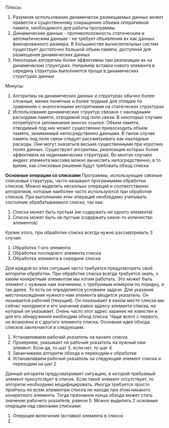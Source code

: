 Плюсы:
1. Разумное использование динамически размещаемых данных может привести к существенному сокращению объема оперативной памяти, необходимого для работы программы
2. Динамические данные - противоположность статическим и автоматическим данным - не требует объявления их как данных фиксированного размера. В большинстве вычислительных систем существует достаточно большой объем памяти, доступной для размещения динамических данных
3. Некоторые алгоритмы более эффективны при реализации их на динамических структурах. Например вставка нового элемента в середину структуры выполняется проще в динамических структурах данных

Минусы:
1. Алгоритмы на динамических данных и структурах обычно более сложные, менее понятные и более трудные для отладки по сравнению с аналогичными алгоритмами на статических структурах
2. Использование динамических структур связано с накладными расходами памяти, отводимой под поля связи. В некоторых случаях потребуется запоминание многих ссылок. Объем памяти, отводимый под них может существенно превосходить объем памяти, занимаемый непосредственно данными. В таком случае память под поля связи следует рассматривать как накладные расходы. Они могут оказаться весьма существенными при коротких полях данных. Существуют алгоритмы, реализация которых более эффективна на нединамических структурах. Во многих случаях индекс элемента массива можно вычислить непосредственно, в то время, как списковые решения будут требовать обход списка

**Основные операции со списками**
Программы, использующие связные списковые структуры, часто называют программами обработки списков. Можно выделить несколько операций и соответственно алгоритмов, которые наиболее часто используются при обработке списков. При выполнении этих операций необходимо учитывать состояние обрабатываемого списка, так как:
1. Список может быть пустым (не содержать ни одного элемента)
2. Список может быть не пустым (содержать какое-то количество элементов)

Кроме этого, при обработке списка всегда нужно рассматривать 3 случая:
1. Обработка 1-ого элемента
2. Обработка последнего элемента списка
3. Обработка элемента в середине списка

Для каждой из этих ситуаций часто требуется предусмотреть свой алгоритм обработки. При обработке списка всегда требуется знать, с каким конкретным элементом мы хотим работать. Это может быть элемент с нужным нам значением, с требуемым номером по порядку, и так далее. То есть он определяется условием задачи.
Для указания местонахождения нужного нам элемента вводится указатель. Он называется рабочий (текущий). Он показывает в каком месте списка мы сейчас находимся и его значение равно адресу элемента списка, на который он указывает. Очень часто этот адрес заранее не известен и для его обнаружения необходим обход списка. Чаще всего с первого, но возможно и с другого элемента списка. Основная идея обхода списков заключается в следующем: 
1. Устанавливаем рабочий указатель на начало списка
2. Проверяем, указывает ли рабочий указатель на нужный нам элемент. Если да, то шаг 3, если нет, то шаг 4
3. Заканчиваем алгоритм обхода и переходим к обработке
4. Устанавливаем рабочий указатель на следующий элемент списка и переходим на шаг 2

Данный алгоритм предусматривает ситуацию, в которой требуемый элемент присутствует в списке. Если такой элемент отсутствует, то алгоритм необходимо модифицировать. Иногда требуется просто пройтись по всем элементам списка не находя при этом никакого конкретного элемента. Тогда признаком конца обхода может стать значение рабочего указателя, равное 0. Можно выделить 2 основные операции над связными списками:
1. Операция включения (вставки) элемента в список
2. 